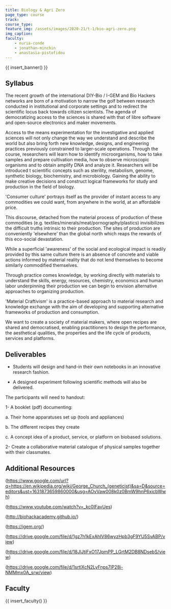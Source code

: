 ```yaml
---
title: Biology & Agri Zero
page_type: course
track:
course_type:
feature_img: /assets/images/2020-21/t-1/bio-agri-zero.png
img_caption: 
faculty: 
    - nuria-conde
    - jonathan-minchin
    - anastasia-pistofidou
---
```


{{ insert_banner() }}

## Syllabus

The recent growth of the international DIY-Bio / I-GEM and Bio Hackers networks are born of a motivation to narrow the golf between research conducted in institutional and corporate settings and to redirect the scientific locus back towards citizen scientists. The agenda of democratizing access to the sciences is shared with that of libre software and open-source electronics and maker movements.

Access to the means experimentation for the investigative and applied sciences will not only change the way we understand and describe the world but also bring forth new knowledge, designs, and engineering practices previously constrained to larger-scale operations. Through the course, researchers will learn how to identify microorganisms, how to take samples and prepare cultivation media, how to observe microscopic organisms and to obtain amplify DNA and analyze it. Researchers will be introduced t scientific concepts such as sterility, metabolism, genome, synthetic biology, biochemistry, and microbiology. Gaining the ability to make creative decisions and construct logical frameworks for study and production in the field of biology.

'Consumer culture' portrays itself as the provider of instant access to any commodities we could want, from anywhere in the world, at an affordable price.

This discourse, detached from the material process of production of these commodities (e.g. textiles/minerals/meat/pornography/plastics) invisibilizes the difficult truths intrinsic to their production. The sites of production are conveniently 'elsewhere' than the global north which reaps the rewards of this eco-social devastation.

While a superficial 'awareness' of the social and ecological impact is readily provided by this same culture there is an absence of concrete and viable actions informed by material reality that do not lend themselves to become similarly commodified themselves.

Through practice comes knowledge, by working directly with materials to understand the skills, energy, resources, chemistry, economics and human labor underpinning their production we can begin to envision alternative approaches to organizing production.

'Material Craftivism' is a practice-based approach to material research and knowledge exchange with the aim of developing and supporting alternative frameworks of production and consumption.

We want to create a society of material makers, where open recipes are shared and democratised, enabling practitioners to design the performance, the aesthetical qualities, the properties and the life cycle of products, services and platforms.

## Deliverables

- Students will design and hand-in their own notebooks in an innovative research fashion.

- A designed experiment following scientific methods will also be delivered.


The participants will need to handout:

1- A booklet (pdf) documenting:

a. Their home apparatuses set up (tools and appliances)

b. The different recipes they create

c. A concept idea of a product, service, or platform on biobased solutions.

2- Create a collaborative material catalogue of physical samples together with their classmates.

## Additional Resources

(https://www.google.com/url?q=https://en.wikipedia.org/wiki/George_Church_(geneticist)&sa=D&source=editors&ust=1631873659860000&usg=AOvVaw008k0z0BmW9hnP6xicbWwh)

(https://www.youtube.com/watch?v=_kc0IFavUes)

(http://biohackacademy.github.io/)

(https://igem.org/)

(https://drive.google.com/file/d/1gz7h1kExAhIV86wyzHpb3gF9YU5SvABP/view)

(https://drive.google.com/file/d/18JlJtiFxO17JpmPP_LGrtM2DB8NDsebS/view)

(https://drive.google.com/file/d/1srtlXcN2LyFnps7lP28i-NMMmx0A_srw/view)

## Faculty

{{ insert_faculty() }}